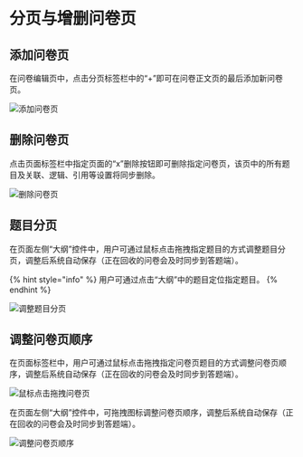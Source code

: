# 分页与增删问卷页

## 添加问卷页

在问卷编辑页中，点击分页标签栏中的“+”即可在问卷正文页的最后添加新问卷页。

![添加问卷页](../../.gitbook/assets/Snipaste\_2023-10-17\_11-33-33.png)

## 删除问卷页

点击页面标签栏中指定页面的“x”删除按钮即可删除指定问卷页，该页中的所有题目及关联、逻辑、引用等设置将同步删除。

![删除问卷页](../../.gitbook/assets/Snipaste\_2023-10-17\_11-34-25.png)

## 题目分页

在页面左侧“大纲”控件中，用户可通过鼠标点击拖拽指定题目的方式调整题目分页，调整后系统自动保存（正在回收的问卷会及时同步到答题端）。

{% hint style="info" %}
用户可通过点击“大纲”中的题目定位指定题目。
{% endhint %}

![调整题目分页](../../.gitbook/assets/Snipaste\_2023-10-17\_11-35-27.png)

## 调整问卷页顺序

在页面标签栏中，用户可通过鼠标点击拖拽指定问卷页题目的方式调整问卷页顺序，调整后系统自动保存（正在回收的问卷会及时同步到答题端）。

![鼠标点击拖拽问卷页](../../.gitbook/assets/Snipaste\_2023-10-17\_11-37-29.png)

在页面左侧“大纲”控件中，可拖拽图标调整问卷页顺序，调整后系统自动保存（正在回收的问卷会及时同步到答题端）。

![调整问卷页顺序](../../.gitbook/assets/Snipaste\_2023-10-17\_11-39-53.png)

